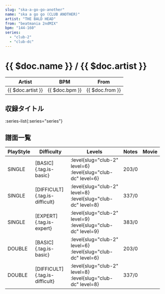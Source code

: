 ```yaml
---
slug: "ska-a-go-go-another"
name: "ska a go go (CLUB ANOTHER)"
artist: "THE BALD HEAD"
from: "beatmania 2ndMIX"
bpm: "144-160"
series:
  - "club-2"
  - "club-dc"
---
```


# {{ $doc.name }} / {{ $doc.artist }}

|Artist|BPM|From|
|------|---|----|
|{{ $doc.artist }}|{{ $doc.bpm }}|{{ $doc.from }}|

## 収録タイトル

:series-list{:series="series"}

## 譜面一覧

|PlayStyle|Difficulty|Levels|Notes|Movie|
|---------|----------|------|-----|-----|
|SINGLE|[BASIC]{.tag.is-basic}|<div class="field is-grouped is-grouped-multiline">:level{slug="club-2" level=6} :level{slug="club-dc" level=6}</div>|203/0||
|SINGLE|[DIFFICULT]{.tag.is-difficult}|<div class="field is-grouped is-grouped-multiline">:level{slug="club-2" level=8} :level{slug="club-dc" level=8}</div>|337/0||
|SINGLE|[EXPERT]{.tag.is-expert}|<div class="field is-grouped is-grouped-multiline">:level{slug="club-2" level=9} :level{slug="club-dc" level=9}</div>|383/0||
|DOUBLE|[BASIC]{.tag.is-basic}|<div class="field is-grouped is-grouped-multiline">:level{slug="club-2" level=6} :level{slug="club-dc" level=6}</div>|203/0||
|DOUBLE|[DIFFICULT]{.tag.is-difficult}|<div class="field is-grouped is-grouped-multiline">:level{slug="club-2" level=8} :level{slug="club-dc" level=8}</div>|337/0||
